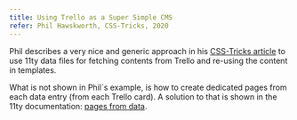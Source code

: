 ```yaml
---
title: Using Trello as a Super Simple CMS
refer: Phil Hawskworth, CSS-Tricks, 2020
---
```

Phil describes a very nice and generic approach in his [CSS-Tricks article](https://css-tricks.com/using-trello-as-a-super-simple-cms/) to use 11ty data files for fetching contents from Trello and  re-using the content in templates.

What is not shown in Phil´s example, is how to create dedicated pages from each data entry (from each Trello card). A solution to that is shown in the 11ty documentation: [pages from data](https://www.11ty.dev/docs/pages-from-data/).
